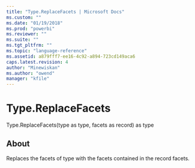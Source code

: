 ```yaml
---
title: "Type.ReplaceFacets | Microsoft Docs"
ms.custom: ""
ms.date: "01/19/2018"
ms.prod: "powerbi"
ms.reviewer: ""
ms.suite: ""
ms.tgt_pltfrm: ""
ms.topic: "language-reference"
ms.assetid: a879fff7-ee16-4c92-a894-723cd149aca6
caps.latest.revision: 4
author: "Minewiskan"
ms.author: "owend"
manager: "kfile"
---
```

# Type.ReplaceFacets
Type.ReplaceFacets(type as type, facets as record) as type  
  
## About  
Replaces the facets of type with the facets contained in the record facets.  
  
